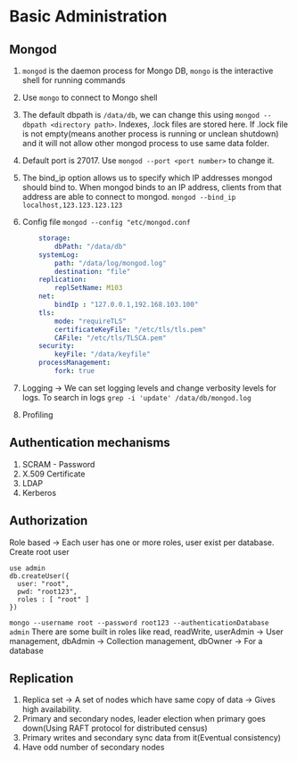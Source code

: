 # Basic Administration

## Mongod

1. ```mongod``` is the daemon process for Mongo DB, ```mongo``` is the interactive shell for running commands
2. Use ```mongo``` to connect to Mongo shell
3. The default dbpath is ```/data/db```, we can change this using ```mongod --dbpath <directory path>```. Indexes, .lock files are stored here. If .lock file is not empty(means another process is running or unclean shutdown) and it will not allow other mongod process to use same data folder.
4. Default port is 27017. Use ```mongod --port <port number>``` to change it.
5. The bind_ip option allows us to specify which IP addresses mongod should bind to. When mongod binds to an IP address, clients from that address are able to connect to mongod. ```mongod --bind_ip localhost,123.123.123.123```
6. Config file ```mongod --config "etc/mongod.conf```

    ```yaml
        storage:
            dbPath: "/data/db"
        systemLog:
            path: "/data/log/mongod.log"
            destination: "file"
        replication:
            replSetName: M103
        net:
            bindIp : "127.0.0.1,192.168.103.100"
        tls:
            mode: "requireTLS"
            certificateKeyFile: "/etc/tls/tls.pem"
            CAFile: "/etc/tls/TLSCA.pem"
        security:
            keyFile: "/data/keyfile"
        processManagement:
            fork: true        
    ```

7. Logging -> We can set logging levels and change verbosity levels for logs. To search in logs ```grep -i 'update' /data/db/mongod.log```
8. Profiling

## Authentication mechanisms

1. SCRAM - Password
2. X.509 Certificate
3. LDAP
4. Kerberos

## Authorization

Role based -> Each user has one or more roles, user exist per database.\
Create root user

```text
use admin
db.createUser({
  user: "root",
  pwd: "root123",
  roles : [ "root" ]
})
```

```mongo --username root --password root123 --authenticationDatabase admin```
There are some built in roles like read, readWrite, userAdmin -> User management, dbAdmin -> Collection management, dbOwner -> For a database

## Replication

1. Replica set -> A set of nodes which have same copy of data -> Gives high availability.
2. Primary and secondary nodes, leader election when primary goes down(Using RAFT protocol for distributed census)
3. Primary writes and secondary sync data from it(Eventual consistency)
4. Have odd number of secondary nodes